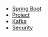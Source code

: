 - [Spring Boot](content/springboot/SpringBoot.md)
- [Project](content/project/Project.md)
- [Kafka](content/kafka/introduction.md)
- [Security](content/security/main.md) 

